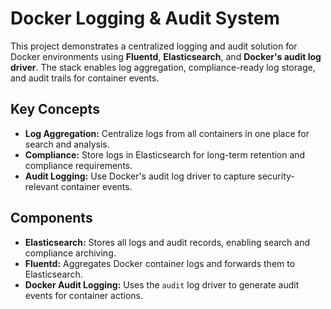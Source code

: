 # Docker Logging & Audit System

This project demonstrates a centralized logging and audit solution for Docker environments using **Fluentd**, **Elasticsearch**, and **Docker's audit log driver**. The stack enables log aggregation, compliance-ready log storage, and audit trails for container events.


## Key Concepts

- **Log Aggregation:** Centralize logs from all containers in one place for search and analysis.
- **Compliance:** Store logs in Elasticsearch for long-term retention and compliance requirements.
- **Audit Logging:** Use Docker's audit log driver to capture security-relevant container events.


## Components

- **Elasticsearch:** Stores all logs and audit records, enabling search and compliance archiving.
- **Fluentd:** Aggregates Docker container logs and forwards them to Elasticsearch.
- **Docker Audit Logging:** Uses the `audit` log driver to generate audit events for container actions.

